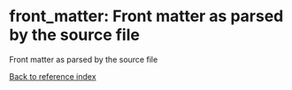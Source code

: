 # front_matter: Front matter as parsed by the source file

Front matter as parsed by the source file

[Back to reference index](../README.md)
